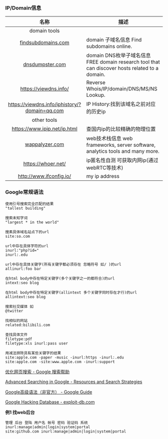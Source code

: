

### IP/Domain信息

|名称|描述|
|:-------------:|-----|
|domain tools| |
|[findsubdomains.com](https://findsubdomains.com/) |domain 子域名信息 Find subdomains online.|
|[dnsdumpster.com](https://dnsdumpster.com/) |domain DNS枚举子域名信息 FREE domain research tool that can discover hosts related to a domain.|
|https://viewdns.info/|Reverse Whois/IP/domain/DNS/MS/NS Lookup.|
|https://viewdns.info/iphistory/?domain=qq.com|IP History:找到该域名之前对应的历史ip|
|other tools| |
|https://www.ipip.net/ip.html | 查国内ip的比较精确的物理位置|
|[wappalyzer.com](https://www.wappalyzer.com/) |web技术栈信息 web frameworks, server software, analytics tools and many more. |
|https://whoer.net/ | ip匿名性自测 可获取内网ip(通过webRTC等技术) |
|http://www.ifconfig.io/ | my ip address |


### Google常规语法

```
使用引号搜索完全匹配的结果
"tallest building"

搜索未知字词
"largest * in the world"

搜素具体域名站点下的url
site:so.com

url中存在具体字符的url
inurl:"php?id="
inurl:.edu

url中存在具体关键字(所有关键字都必须存在 忽略符号 如/ )的url
allinurl:foo bar

在html body中存在特定关键字(多个关键字之一的都符合)的url
intext:seo blog

在html body中存在特定关键字(allintext 多个关键字同时存在才行)的url
allintext:seo blog

搜索社交媒体 如
@twitter

找相似的网站
related:bilibili.com

查找具体文件
filetype:pdf
filetype:xls inurl:pass user
```

```
用减法排除具有某些关键字的结果
site:apple.com -paper -music -inurl:https -inurl:.edu
site:apple.com -site:www.apple.com -inurl:support
```

[优化网页搜索 - Google 搜索帮助](https://support.google.com/websearch/answer/2466433)

[Advanced Searching in Google - Resources and Search Strategies](https://sites.google.com/site/resourcesandsearchstrategies/google/advanced-searching-in-google)

[Google高级语法（非官方） - Google Guide](http://www.googleguide.com/or_operator.html)

[ Google Hacking Database - exploit-db.com](https://www.exploit-db.com/google-hacking-database)

**例1 找web后台**

```
管理 后台 登陆 用户名 帐号 密码 验证码 系统 inurl:manage|admin|login|system|portal
site:github.com inurl:manage|admin|login|system|portal
```
